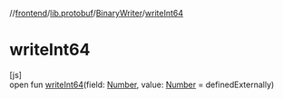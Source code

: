 //[frontend](../../../index.md)/[lib.protobuf](../index.md)/[BinaryWriter](index.md)/[writeInt64](write-int64.md)

# writeInt64

[js]\
open fun [writeInt64](write-int64.md)(field: [Number](https://kotlinlang.org/api/latest/jvm/stdlib/kotlin/-number/index.html), value: [Number](https://kotlinlang.org/api/latest/jvm/stdlib/kotlin/-number/index.html) = definedExternally)
